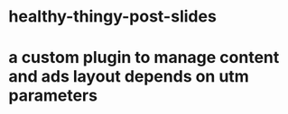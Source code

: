 # healthy-thingy-post-slides
# a custom plugin to manage content and ads layout depends on utm parameters